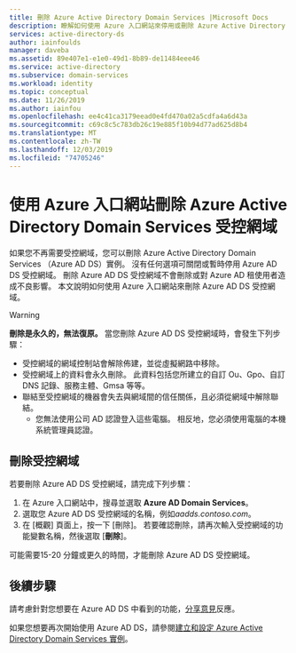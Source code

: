 ```yaml
---
title: 刪除 Azure Active Directory Domain Services |Microsoft Docs
description: 瞭解如何使用 Azure 入口網站來停用或刪除 Azure Active Directory Domain Services 受控網域
services: active-directory-ds
author: iainfoulds
manager: daveba
ms.assetid: 89e407e1-e1e0-49d1-8b89-de11484eee46
ms.service: active-directory
ms.subservice: domain-services
ms.workload: identity
ms.topic: conceptual
ms.date: 11/26/2019
ms.author: iainfou
ms.openlocfilehash: ee4c41ca3179eead0e4fd470a02a5cdfa4a6d43a
ms.sourcegitcommit: c69c8c5c783db26c19e885f10b94d77ad625d8b4
ms.translationtype: MT
ms.contentlocale: zh-TW
ms.lasthandoff: 12/03/2019
ms.locfileid: "74705246"
---
```

# <a name="delete-an-azure-active-directory-domain-services-managed-domain-using-the-azure-portal"></a>使用 Azure 入口網站刪除 Azure Active Directory Domain Services 受控網域

如果您不再需要受控網域，您可以刪除 Azure Active Directory Domain Services （Azure AD DS）實例。 沒有任何選項可關閉或暫時停用 Azure AD DS 受控網域。 刪除 Azure AD DS 受控網域不會刪除或對 Azure AD 租使用者造成不良影響。 本文說明如何使用 Azure 入口網站來刪除 Azure AD DS 受控網域。

> [!WARNING]
> **刪除是永久的，無法復原。**
> 當您刪除 Azure AD DS 受控網域時，會發生下列步驟：
>   * 受控網域的網域控制站會解除佈建，並從虛擬網路中移除。
>   * 受控網域上的資料會永久刪除。 此資料包括您所建立的自訂 Ou、Gpo、自訂 DNS 記錄、服務主體、Gmsa 等等。
>   * 聯結至受控網域的機器會失去與網域間的信任關係，且必須從網域中解除聯結。
>       * 您無法使用公司 AD 認證登入這些電腦。 相反地，您必須使用電腦的本機系統管理員認證。

## <a name="delete-the-managed-domain"></a>刪除受控網域

若要刪除 Azure AD DS 受控網域，請完成下列步驟：

1. 在 Azure 入口網站中，搜尋並選取  **Azure AD Domain Services**。
1. 選取您 Azure AD DS 受控網域的名稱，例如*aadds.contoso.com*。
1. 在 [概觀] 頁面上，按一下 [刪除]。 若要確認刪除，請再次輸入受控網域的功能變數名稱，然後選取 [**刪除**]。

可能需要15-20 分鐘或更久的時間，才能刪除 Azure AD DS 受控網域。

## <a name="next-steps"></a>後續步驟

請考慮針對您想要在 Azure AD DS 中看到的功能，[分享意見][feedback]反應。

如果您想要再次開始使用 Azure AD DS，請參閱[建立和設定 Azure Active Directory Domain Services 實例][create-instance]。

<!-- INTERNAL LINKS -->
[feedback]: contact-us.md
[create-instance]: tutorial-create-instance.md
